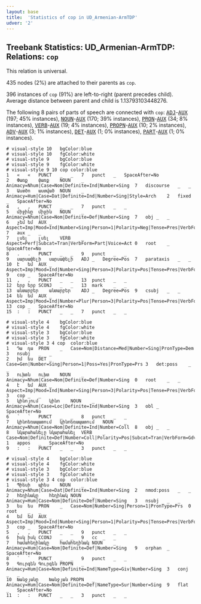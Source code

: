 ```yaml
---
layout: base
title:  'Statistics of cop in UD_Armenian-ArmTDP'
udver: '2'
---
```


## Treebank Statistics: UD_Armenian-ArmTDP: Relations: `cop`

This relation is universal.

435 nodes (2%) are attached to their parents as `cop`.

396 instances of `cop` (91%) are left-to-right (parent precedes child).
Average distance between parent and child is 1.13793103448276.

The following 8 pairs of parts of speech are connected with `cop`: <tt><a href="hy_armtdp-pos-ADJ.html">ADJ</a></tt>-<tt><a href="hy_armtdp-pos-AUX.html">AUX</a></tt> (197; 45% instances), <tt><a href="hy_armtdp-pos-NOUN.html">NOUN</a></tt>-<tt><a href="hy_armtdp-pos-AUX.html">AUX</a></tt> (170; 39% instances), <tt><a href="hy_armtdp-pos-PRON.html">PRON</a></tt>-<tt><a href="hy_armtdp-pos-AUX.html">AUX</a></tt> (34; 8% instances), <tt><a href="hy_armtdp-pos-VERB.html">VERB</a></tt>-<tt><a href="hy_armtdp-pos-AUX.html">AUX</a></tt> (19; 4% instances), <tt><a href="hy_armtdp-pos-PROPN.html">PROPN</a></tt>-<tt><a href="hy_armtdp-pos-AUX.html">AUX</a></tt> (10; 2% instances), <tt><a href="hy_armtdp-pos-ADV.html">ADV</a></tt>-<tt><a href="hy_armtdp-pos-AUX.html">AUX</a></tt> (3; 1% instances), <tt><a href="hy_armtdp-pos-DET.html">DET</a></tt>-<tt><a href="hy_armtdp-pos-AUX.html">AUX</a></tt> (1; 0% instances), <tt><a href="hy_armtdp-pos-PART.html">PART</a></tt>-<tt><a href="hy_armtdp-pos-AUX.html">AUX</a></tt> (1; 0% instances).


~~~ conllu
# visual-style 10	bgColor:blue
# visual-style 10	fgColor:white
# visual-style 9	bgColor:blue
# visual-style 9	fgColor:white
# visual-style 9 10 cop	color:blue
1	«	«	PUNCT	_	_	7	punct	_	SpaceAfter=No
2	Փառք	փառք	NOUN	_	Animacy=Nhum|Case=Nom|Definite=Ind|Number=Sing	7	discourse	_	_
3	Աստծո	աստված	NOUN	_	Animacy=Hum|Case=Dat|Definite=Ind|Number=Sing|Style=Arch	2	fixed	_	SpaceAfter=No
4	,	,	PUNCT	_	_	7	punct	_	_
5	միջինը	միջին	NOUN	_	Animacy=Nhum|Case=Nom|Definite=Def|Number=Sing	7	obj	_	_
6	չեմ	եմ	AUX	_	Aspect=Imp|Mood=Ind|Number=Sing|Person=1|Polarity=Neg|Tense=Pres|VerbForm=Fin	7	aux	_	_
7	լսել	լսել	VERB	_	Aspect=Perf|Subcat=Tran|VerbForm=Part|Voice=Act	0	root	_	SpaceAfter=No
8	.	.	PUNCT	_	_	9	punct	_	_
9	սարսափելի	սարսափելի	ADJ	_	Degree=Pos	7	parataxis	_	_
10	է	եմ	AUX	_	Aspect=Imp|Mood=Ind|Number=Sing|Person=3|Polarity=Pos|Tense=Pres|VerbForm=Fin	9	cop	_	SpaceAfter=No
11	,	,	PUNCT	_	_	13	punct	_	_
12	երբ	երբ	SCONJ	_	_	13	mark	_	_
13	անտարբեր	անտարբեր	ADJ	_	Degree=Pos	9	csubj	_	_
14	են	եմ	AUX	_	Aspect=Imp|Mood=Ind|Number=Plur|Person=3|Polarity=Pos|Tense=Pres|VerbForm=Fin	13	cop	_	SpaceAfter=No
15	:	:	PUNCT	_	_	7	punct	_	_

~~~


~~~ conllu
# visual-style 4	bgColor:blue
# visual-style 4	fgColor:white
# visual-style 3	bgColor:blue
# visual-style 3	fgColor:white
# visual-style 3 4 cop	color:blue
1	Դա	դա	PRON	_	Case=Nom|Distance=Med|Number=Sing|PronType=Dem	3	nsubj	_	_
2	իմ	ես	DET	_	Case=Gen|Number=Sing|Person=1|Poss=Yes|PronType=Prs	3	det:poss	_	_
3	ուխտն	ուխտ	NOUN	_	Animacy=Nhum|Case=Nom|Definite=Def|Number=Sing	0	root	_	_
4	է	եմ	AUX	_	Aspect=Imp|Mood=Ind|Number=Sing|Person=3|Polarity=Pos|Tense=Pres|VerbForm=Fin	3	cop	_	_
5	կինոյում	կինո	NOUN	_	Animacy=Nhum|Case=Loc|Definite=Ind|Number=Sing	3	obl	_	SpaceAfter=No
6	՝	՝	PUNCT	_	_	8	punct	_	_
7	կինոեռապատում	կինոեռապատում	NOUN	_	Animacy=Nhum|Case=Nom|Definite=Ind|Number=Coll	8	obj	_	_
8	նկարահանելը	նկարահանել	VERB	_	Case=Nom|Definite=Def|Number=Coll|Polarity=Pos|Subcat=Tran|VerbForm=Gdv|Voice=Act	1	appos	_	SpaceAfter=No
9	:	:	PUNCT	_	_	3	punct	_	_

~~~


~~~ conllu
# visual-style 4	bgColor:blue
# visual-style 4	fgColor:white
# visual-style 3	bgColor:blue
# visual-style 3	fgColor:white
# visual-style 3 4 cop	color:blue
1	Պիեսի	պիես	NOUN	_	Animacy=Nhum|Case=Dat|Definite=Ind|Number=Sing	2	nmod:poss	_	_
2	հեղինակը	հեղինակ	NOUN	_	Animacy=Hum|Case=Nom|Definite=Def|Number=Sing	3	nsubj	_	_
3	ես	ես	PRON	_	Case=Nom|Number=Sing|Person=1|PronType=Prs	0	root	_	_
4	եմ	եմ	AUX	_	Aspect=Imp|Mood=Ind|Number=Sing|Person=1|Polarity=Pos|Tense=Pres|VerbForm=Fin	3	cop	_	SpaceAfter=No
5	,	,	PUNCT	_	_	9	punct	_	_
6	իսկ	իսկ	CCONJ	_	_	9	cc	_	_
7	համահեղինակը	համահեղինակ	NOUN	_	Animacy=Hum|Case=Nom|Definite=Def|Number=Sing	9	orphan	_	SpaceAfter=No
8	`	`	PUNCT	_	_	9	punct	_	_
9	Գուրգեն	Գուրգեն	PROPN	_	Animacy=Hum|Case=Nom|Definite=Ind|NameType=Giv|Number=Sing	3	conj	_	_
10	Խանջյանը	Խանջյան	PROPN	_	Animacy=Hum|Case=Nom|Definite=Def|NameType=Sur|Number=Sing	9	flat	_	SpaceAfter=No
11	:	:	PUNCT	_	_	3	punct	_	_

~~~


